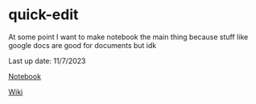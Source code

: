# quick-edit

At some point I want to make notebook the main thing because stuff like google docs are good for documents but idk

Last up date: 11/7/2023

[Notebook](https://quick-edit.pages.dev/notebook/)

[Wiki](https://github.com/Awashcard0/quick-edit/wiki)